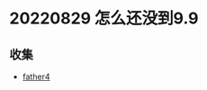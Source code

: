 <!--
 * @Desc: 
 * @Author: 曾茹菁
 * @Date: 2022-08-29 11:10:07
 * @LastEditors: 曾茹菁
 * @LastEditTime: 2022-08-29 11:32:53
-->
# 20220829 怎么还没到9.9
## 收集
- [father4](https://github.com/umijs/father/blob/master/docs/guide/index.md#%E5%BF%AB%E9%80%9F%E4%B8%8A%E6%89%8B)